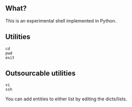 ## What?
This is an experimental shell implemented in Python.

## Utilities
```
cd
pwd
exit
```

## Outsourcable utilities
```
vi
ssh
```

You can add entities to either list by editing the dicts/lists.
